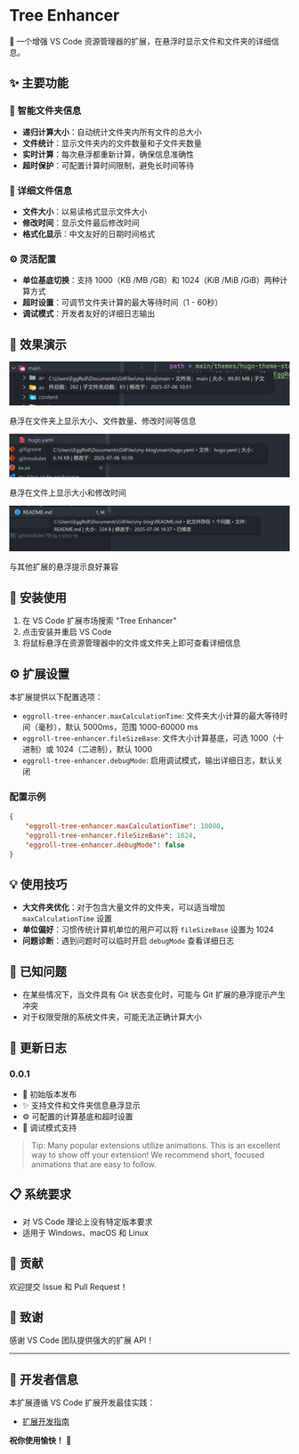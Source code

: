 # Tree Enhancer

🌲 一个增强 VS Code 资源管理器的扩展，在悬浮时显示文件和文件夹的详细信息。

## ✨ 主要功能

### 📁 智能文件夹信息

- **递归计算大小**：自动统计文件夹内所有文件的总大小
- **文件统计**：显示文件夹内的文件数量和子文件夹数量
- **实时计算**：每次悬浮都重新计算，确保信息准确性
- **超时保护**：可配置计算时间限制，避免长时间等待

### 📄 详细文件信息

- **文件大小**：以易读格式显示文件大小
- **修改时间**：显示文件最后修改时间
- **格式化显示**：中文友好的日期时间格式

### ⚙️ 灵活配置

- **单位基底切换**：支持 1000（KB /MB /GB）和 1024（KiB /MiB /GiB）两种计算方式
- **超时设置**：可调节文件夹计算的最大等待时间（1 - 60秒）
- **调试模式**：开发者友好的详细日志输出

## 📸 效果演示

![文件夹信息展示](文件夹效果演示.png)

悬浮在文件夹上显示大小、文件数量、修改时间等信息

![文件信息展示](文件效果演示.png)

悬浮在文件上显示大小和修改时间

![兼容性展示](与其他悬浮提示功能的兼容性.png)

与其他扩展的悬浮提示良好兼容

## 🚀 安装使用

1. 在 VS Code 扩展市场搜索 "Tree Enhancer"
2. 点击安装并重启 VS Code
3. 将鼠标悬浮在资源管理器中的文件或文件夹上即可查看详细信息

## ⚙️ 扩展设置

本扩展提供以下配置选项：

- `eggroll-tree-enhancer.maxCalculationTime`: 文件夹大小计算的最大等待时间（毫秒），默认 5000ms，范围 1000-60000 ms
- `eggroll-tree-enhancer.fileSizeBase`: 文件大小计算基底，可选 1000（十进制）或 1024（二进制），默认 1000
- `eggroll-tree-enhancer.debugMode`: 启用调试模式，输出详细日志，默认关闭

### 配置示例

```json
{
    "eggroll-tree-enhancer.maxCalculationTime": 10000,
    "eggroll-tree-enhancer.fileSizeBase": 1024,
    "eggroll-tree-enhancer.debugMode": false
}
```

## 💡 使用技巧

- **大文件夹优化**：对于包含大量文件的文件夹，可以适当增加 `maxCalculationTime` 设置
- **单位偏好**：习惯传统计算机单位的用户可以将 `fileSizeBase` 设置为 1024
- **问题诊断**：遇到问题时可以临时开启 `debugMode` 查看详细日志

## 🐛 已知问题

- 在某些情况下，当文件具有 Git 状态变化时，可能与 Git 扩展的悬浮提示产生冲突
- 对于权限受限的系统文件夹，可能无法正确计算大小

## 📝 更新日志

### 0.0.1

- 🎉 初始版本发布
- ✨ 支持文件和文件夹信息悬浮显示
- ⚙️ 可配置的计算基底和超时设置
- 🔧 调试模式支持

> Tip: Many popular extensions utilize animations. This is an excellent way to show off your extension! We recommend short, focused animations that are easy to follow.

## 📋 系统要求

- 对 VS Code 理论上没有特定版本要求
- 适用于 Windows、macOS 和 Linux

## 🤝 贡献

欢迎提交 Issue 和 Pull Request！

## 🙏 致谢

感谢 VS Code 团队提供强大的扩展 API！

---

## 🔧 开发者信息

本扩展遵循 VS Code 扩展开发最佳实践：

- [扩展开发指南](https://code.visualstudio.com/api/references/extension-guidelines)

**祝你使用愉快！** 🎉
